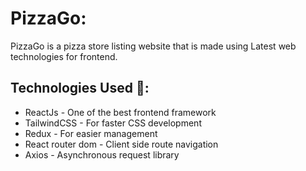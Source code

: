 # PizzaGo:

PizzaGo is a pizza store listing website that is made using Latest web technologies for frontend.

## Technologies Used 🧬:

- ReactJs - One of the best frontend framework
- TailwindCSS - For faster CSS development
- Redux - For easier management
- React router dom - Client side route navigation
- Axios - Asynchronous request library